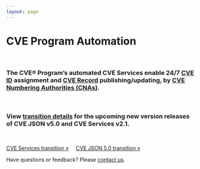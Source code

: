 ```yaml
---
layout: page
---
```


<h1 class="site-title">CVE Program Automation</h1>
<br>
<div class="jumbotron">
  <h3>The CVE® Program’s automated CVE Services enable 24/7 <a href="https://www.cve.org/ResourcesSupport/Glossary?activeTerm=glossaryCVEID">CVE ID</a> assignment and <a href="https://www.cve.org/ResourcesSupport/Glossary?activeTerm=glossaryRecord">CVE Record</a> publishing/updating, by <a href="https://www.cve.org/ProgramOrganization/CNAs">CVE Numbering Authorities (CNAs)</a>.</h3>
  <br>
  <h3>View <a href="https://cveproject.github.io/automation-transition">transition details</a> for the upcoming new version releases of CVE JSON v5.0 and CVE Services v2.1.</h3>
  <br>
  <p><a class="btn btn-primary btn-lg" role="button" href="https://cveproject.github.io/automation-transition">CVE Services transition »</a> &nbsp; &nbsp;     
  <a class="btn btn-primary btn-lg" role="button" href="https://cveproject.github.io/automation-transition">CVE JSON 5.0 transition »</a></p>
</div>

<p class="lead text-center">Have questions or feedback? Please <a href="https://cveform.mitre.org/">contact us</a>.</p>
